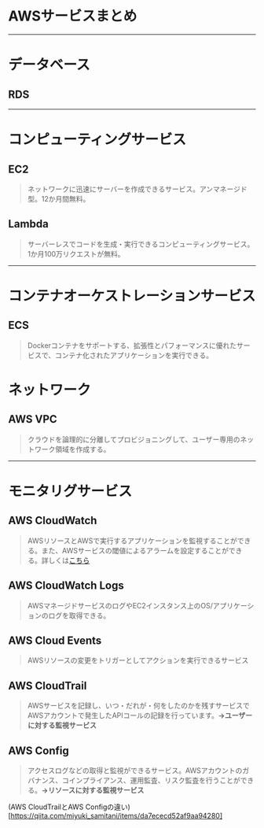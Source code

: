 # AWSサービスまとめ
***
# データベース  
## RDS


***
# コンピューティングサービス
## EC2
> ネットワークに迅速にサーバーを作成できるサービス。アンマネージド型。12か月間無料。  

## Lambda
> サーバーレスでコードを生成・実行できるコンピューティングサービス。1か月100万リクエストが無料。

***
# コンテナオーケストレーションサービス
## ECS
> Dockerコンテナをサポートする、拡張性とパフォーマンスに優れたサービスで、コンテナ化されたアプリケーションを実行できる。

# ネットワーク
## AWS VPC
> クラウドを論理的に分離してプロビジョニングして、ユーザー専用のネットワーク領域を作成する。

***
# モニタリグサービス
## AWS CloudWatch
> AWSリソースとAWSで実行するアプリケーションを監視することができる。また、AWSサービスの閾値によるアラームを設定することができる。詳しくは[こちら](https://www.acrovision.jp/service/aws/?p=2222)

## AWS CloudWatch Logs
> AWSマネージドサービスのログやEC2インスタンス上のOS/アプリケーションのログを取得できる。

## AWS Cloud Events
> AWSリソースの変更をトリガーとしてアクションを実行できるサービス

## AWS CloudTrail
> AWSサービスを記録し、いつ・だれが・何をしたのかを残すサービスでAWSアカウントで発生したAPIコールの記録を行っています。**→ユーザーに対する監視サービス**

## AWS Config
> アクセスログなどの取得と監視ができるサービス。AWSアカウントのガバナンス、コインプライアンス、運用監査、リスク監査を行うことができる。**→リソースに対する監視サービス**

(AWS CloudTrailとAWS Configの違い)[https://qiita.com/miyuki_samitani/items/da7ececd52af9aa94280]



